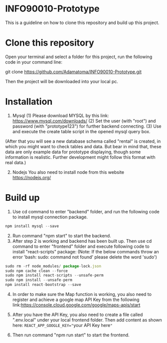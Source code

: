 # INFO90010-Prototype
This is a guideline on how to clone this repository and build up this project.
# Clone this repository
Open your terminal and select a folder for this project, run the following code in your command line: 

git clone https://github.com/Adamatoma/INFO90010-Prototype.git

Then the project will be downloaded into your local pc.

# Installation
1. Mysql
(1) Please download MYSQL by this link: https://www.mysql.com/downloads/
(2) Set the user (with "root") and password (with "prototype123") for further backend connecting.
(3) Use and execute the create table script in the opened mysql query box.

(After that you will see a new database schema called "rental" is created, in which you might want to check tables and data. But bear in mind that, these data are only example data for prototype displaying, though some information is realistic. Further development might follow this format with real data.)

2. Nodejs
      You also need to install node from this website https://nodejs.org/
# Build up
1. Use cd command to enter "backend" folder, and run the following code to install mysql connection package.
```javascript
npm install mysql --save
```
2. Run command "npm start" to start the backend.
3. After step 2 is working and backend has been built up. Then use cd command to enter "frontend" folder and execute following code to install "react-scripts" package: (Note: If the below commands throw an error 'bash: sudo: command not found' please delete the word 'sudo')
```javascript
sudo rm -rf node_modules/ package-lock.json
sudo npm cache clean --force
sudo npm install react-scripts --unsafe-perm
sudo npm install --unsafe-perm
npm install react-bootstrap --save
```
4. In order to make sure the Map function is working, you also need to register and achieve a google map API Key from the following link:https://console.cloud.google.com/google/maps-apis/start
5. After you have the API Key, you also need to create a file called ".env.local" under your local frontend folder. Then add content as shown here:
     `REACT_APP_GOOGLE_KEY="`your API Key here`"`
     
6. Then run command "npm run start" to start the frontend.


